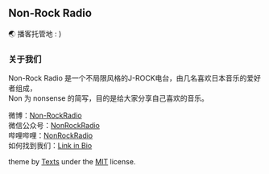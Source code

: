 ## Non-Rock Radio
🌏 播客托管地 : )  
### 关于我们
Non-Rock Radio 是一个不局限风格的J-ROCK电台，由几名喜欢日本音乐的爱好者组成，  
Non 为 nonsense 的简写，目的是给大家分享自己喜欢的音乐。  
  
微博：[Non-RockRadio](https://weibo.com/nonrockradio)   
微信公众号：[NonRockRadio](https://mp.weixin.qq.com/s/cxdtNKEjgg3wufiUKjnrZA)  
哔哩哔哩：[NonRockRadio](https://space.bilibili.com/3546559029447295)  
如何找到我们：[Link in Bio](https://nonfm.onrender.com)  

theme by [Texts](https://github.com/Texts) under the [MIT](https://github.com/Texts/texts.github.io/blob/master/LICENSE.md) license.
